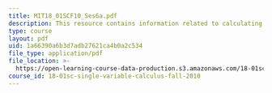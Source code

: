 ```yaml
---
title: MIT18_01SCF10_Ses6a.pdf
description: This resource contains information related to calculating derivatives.
type: course
layout: pdf
uid: 1a66390a6b3d7adb27621ca4b0a2c534
file_type: application/pdf
file_location: >-
  https://open-learning-course-data-production.s3.amazonaws.com/18-01sc-single-variable-calculus-fall-2010/1a66390a6b3d7adb27621ca4b0a2c534_MIT18_01SCF10_Ses6a.pdf
course_id: 18-01sc-single-variable-calculus-fall-2010
---
```


